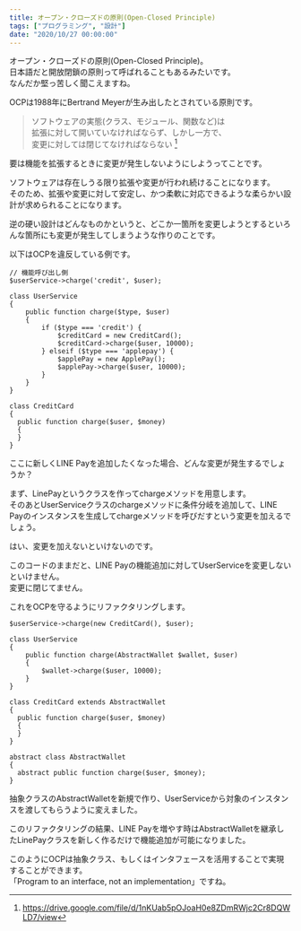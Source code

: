 ```yaml
---
title: オープン・クローズドの原則(Open-Closed Principle)
tags: ["プログラミング", "設計"]
date: "2020/10/27 00:00:00"
---
```


オープン・クローズドの原則(Open-Closed Principle)。  
日本語だと開放閉鎖の原則って呼ばれることもあるみたいです。  
なんだか堅っ苦しく聞こえますね。

OCPは1988年にBertrand Meyerが生み出したとされている原則です。

> ソフトウェアの実態(クラス、モジュール、関数など)は  
> 拡張に対して開いていなければならず、しかし一方で、  
> 変更に対しては閉じてなければならない [^1]

要は機能を拡張するときに変更が発生しないようにしようってことです。 

ソフトウェアは存在しうる限り拡張や変更が行われ続けることになります。  
そのため、拡張や変更に対して安定し、かつ柔軟に対応できるような柔らかい設計が求められることになります。

逆の硬い設計はどんなものかというと、どこか一箇所を変更しようとするといろんな箇所にも変更が発生してしまうような作りのことです。

以下はOCPを違反している例です。

```php:title=client.php
// 機能呼び出し側
$userService->charge('credit', $user);
```

```php:title=UserService.php
class UserService
{
    public function charge($type, $user)
    {
        if ($type === 'credit') {
            $creditCard = new CreditCard();
            $creditCard->charge($user, 10000);
        } elseif ($type === 'applepay') {
            $applePay = new ApplePay();
            $applePay->charge($user, 10000);
        }
    }
}
```

```php:title=CreditCard.php
class CreditCard
{
  public function charge($user, $money)
  {
  }
}
```

ここに新しくLINE Payを追加したくなった場合、どんな変更が発生するでしょうか？

まず、LinePayというクラスを作ってchargeメソッドを用意します。  
そのあとUserServiceクラスのchargeメソッドに条件分岐を追加して、LINE Payのインスタンスを生成してchargeメソッドを呼びだすという変更を加えるでしょう。

はい、変更を加えないといけないのです。

このコードのままだと、LINE Payの機能追加に対してUserServiceを変更しないといけません。  
変更に閉じてません。

これをOCPを守るようにリファクタリングします。

```php:title=client.php
$userService->charge(new CreditCard(), $user);
```

```php:title=UserService.php
class UserService
{
    public function charge(AbstractWallet $wallet, $user)
    {
        $wallet->charge($user, 10000);
    }
}
```

```php:title=CreditCard.php
class CreditCard extends AbstractWallet
{
  public function charge($user, $money)
  {
  }
}
```

```php:title=AbstractWallet.php
abstract class AbstractWallet
{
  abstract public function charge($user, $money);
}
```

抽象クラスのAbstractWalletを新規で作り、UserServiceから対象のインスタンスを渡してもらうように変えました。

このリファクタリングの結果、LINE Payを増やす時はAbstractWalletを継承したLinePayクラスを新しく作るだけで機能追加が可能になりました。

このようにOCPは抽象クラス、もしくはインタフェースを活用することで実現することができます。  
「Program to an interface, not an implementation」ですね。  

[^1]: https://drive.google.com/file/d/1nKUab5pOJoaH0e8ZDmRWjc2Cr8DQWLD7/view
